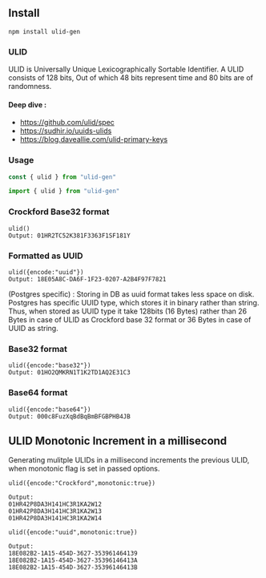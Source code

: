 ## Install

```
npm install ulid-gen
```

### ULID

ULID is Universally Unique Lexicographically Sortable Identifier.
A ULID consists of 128 bits, Out of which 48 bits represent time and 80 bits are of randomness.

#### Deep dive :

- https://github.com/ulid/spec
- https://sudhir.io/uuids-ulids
- https://blog.daveallie.com/ulid-primary-keys

### Usage

```javascript
const { ulid } from "ulid-gen"
``` 
```typescript
import { ulid } from "ulid-gen"
```

### Crockford Base32 format

```
ulid()
Output: 01HR2TC52K381F3363F1SF181Y
```

### Formatted as UUID

```
ulid({encode:"uuid"})
Output: 18E05A8C-DA6F-1F23-0207-A2B4F97F7821
```

(Postgres specific) : Storing in DB as uuid format takes less space on disk.
Postgres has specific UUID type, which stores it in binary rather than string.
Thus, when stored as UUID type it take 128bits (16 Bytes) rather than 26 Bytes in 
case of ULID as Crockford base 32 format or 36 Bytes in case of UUID as string.

### Base32 format

```
ulid({encode:"base32"})
Output: 01HO2QMKRN1T1K2TD1AQ2E31C3
```

### Base64 format

```
ulid({encode:"base64"})
Output: 000c8FuzXqBdBqBmBFGBPHB4JB
```

## ULID Monotonic Increment in a millisecond

Generating mulitple ULIDs in a millisecond increments the previous ULID,
when monotonic flag is set in passed options.

```
ulid({encode:"Crockford",monotonic:true})

Output:
01HR42P8DA3H141HC3R1KA2W12
01HR42P8DA3H141HC3R1KA2W13
01HR42P8DA3H141HC3R1KA2W14

```

```
ulid({encode:"uuid",monotonic:true})

Output:
18E082B2-1A15-454D-3627-353961464139
18E082B2-1A15-454D-3627-35396146413A
18E082B2-1A15-454D-3627-35396146413B
```

